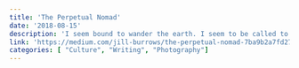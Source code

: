 ```yaml
---
title: 'The Perpetual Nomad'
date: '2018-08-15'
description: 'I seem bound to wander the earth. I seem to be called to many places to either observe and communicate, to pray, or to help in the most appropriate way. I suppose I am a teacher of sorts, not the kind you’d find in classroom. No, I’m more the kind you might find from a time long ago. I tell stories as the rhizomatic strands of reality become woven into the patterns I see.'
link: 'https://medium.com/jill-burrows/the-perpetual-nomad-7ba9b2a7fd27'
categories: [ "Culture", "Writing", "Photography"]
---
```


